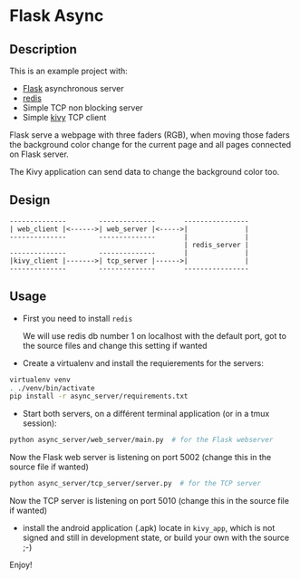 # Flask Async

## Description

This is an example project with:

- [Flask](http://flask.pocoo.org/) asynchronous server
- [redis](http://redis.io/)
- Simple TCP non blocking server
- Simple [kivy](http://kivy.org) TCP client

Flask serve a webpage with three faders (RGB), when moving those faders the background color change for the current page and all pages connected on Flask server.

The Kivy application can send data to change the background color too.

## Design

```
--------------        --------------       ----------------
| web_client |<------>| web_server |<----->|              |
--------------        --------------       |              |
                                           | redis_server |
--------------        --------------       |              |
|kivy_client |------->| tcp_server |------>|              |
--------------        --------------       ----------------
```

## Usage

- First you need to install `redis`

    We will use redis db number 1 on localhost with the default port, got to the source files and change this setting if wanted

- Create a virtualenv and install the requierements for the servers:

```sh
virtualenv venv
. ./venv/bin/activate
pip install -r async_server/requirements.txt
```

- Start both servers, on a différent terminal application (or in a tmux session):

```sh
python async_server/web_server/main.py  # for the Flask webserver
```

Now the Flask web server is listening on port 5002 (change this in the source file if wanted)


```sh
python async_server/tcp_server/server.py  # for the TCP server
```

Now the TCP server is listening on port 5010 (change this in the source file if wanted)

- install the android application (.apk) locate in `kivy_app`, which is not signed and still in development state, or build your own with the source ;-)

Enjoy!
